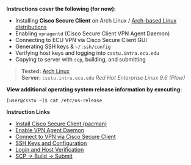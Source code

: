 **Instructions cover the following (for now):**

- Installing **Cisco Secure Client** on Arch Linux / [Arch-based Linux distributions](https://wiki.archlinux.org/title/Arch-based_distributions)
- Enabling `vpnagentd` (Cisco Secure Client VPN Agent Daemon)
- Connecting to ECU VPN via Cisco Secure Client GUI
- Generating SSH keys & `~/.ssh/config`
- Verifying host keys and logging into `csstu.intra.ecu.edu`
- Copying to server with `scp`, building, and submitting

> **Tested:** [Arch Linux](https://archlinux.org)  
> **Server:** `csstu.intra.ecu.edu` _Red Hat Enterprise Linux 9.6 (Plow)_

**View additional operating system release information by executing:**
``` bash-session
[user@csstu ~]$ cat /etc/os-release
```
**Instruction Links**

- [Install Cisco Secure Client (pacman)](install.md)
- [Enable VPN Agent Daemon](vpn.md)
- [Connect to VPN via Cisco Secure Client](connect.md)
- [SSH Keys and Configuration](ssh.md)
- [Login and Host Verification](login.md)
- [SCP → Build → Submit](workflow.md)

